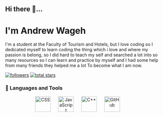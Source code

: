 ## Hi there 👋...

<h1>I'm Andrew Wageh</h1>

I'm a student at the Faculty of Tourism and Hotels, but I love coding so I dedicated myself to learn coding the thing which i love and where my passion is belong, so I did hard to teach my self and searched a lot into so many resources so I can learn and practice by myself and I had some help from many friends they helped me a lot To become what I am now.

<p>
   <a href="https://github.com/AnDyi2002?tab=followers">
  <img alt="followers" title="Follow me on Github" src="https://custom-icon-badges.demolab.com/github/followers/AnDyi2002?style=social?color=236ad3&labelColor=1155ba&style=for-the-badge&logo=person-add&label=Follow&logoColor=white"/></a>
      <a href="https://github.com/AnDyi2002?tab=repositories">
         <img alt="total stars" title="Total stars on GitHub" src="https://custom-icon-badges.demolab.com/github/stars/ForrestKnight?color=55960c&style=for-the-badge&labelColor=488207&logo=star"/></a> </p>
         
### 🧰 Languages and Tools

<p align="center"
<img alt="HTML" width="50px" style="padding-right:20px;" src="https://cdn.jsdelivr.net/gh/devicons/devicon/icons/html5/html5-plain.svg" />
<img alt="CSS" width="50px" style="padding-right:20px;" src="https://cdn.jsdelivr.net/gh/devicons/devicon/icons/css3/css3-plain.svg" />
<img alt="JavaScript" width="50px" style="padding-right:20px;" src="https://cdn.jsdelivr.net/gh/devicons/devicon/icons/javascript/javascript-plain.svg" />
<img alt="C++" width="50px" style="padding-right:20px;" src="https://cdn.jsdelivr.net/gh/devicons/devicon/icons/cplusplus/cplusplus-line.svg" />
<img alt="GitHub" width="50px" style="padding-right:20px;" src="https://cdn-icons-png.flaticon.com/512/25/25231.png" />
</p>



